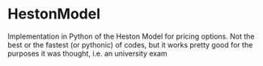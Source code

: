 # HestonModel
Implementation in Python of the Heston Model for pricing options. Not the best or the fastest (or pythonic) of codes, but it works pretty good for the purposes it was thought, i.e. an university exam
